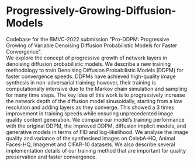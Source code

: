 # Progressively-Growing-Diffusion-Models
Codebase for the BMVC-2022 submission "Pro-DDPM: Progressive Growing of Variable Denoising Diffusion Probabilistic Models for Faster Convergence".
</br>
We explore the concept of progressive growth of network layers in denoising diffusion probabilistic models. We describe a new training methodology to train Denoising Diffusion Probabilistic Models (DDPM) for faster convergence speeds. DDPMs have achieved high-quality image synthesis in non-adversarial training; however, their training is computationally intensive due to the Markov chain simulation and sampling for many time steps. The key idea of this work is to progressively increase the network depth of the diffusion model sinusoidally, starting from a low resolution and adding layers as they converge. This showed a 3 times improvement in training speeds while ensuring unprecedented image quality content generation. We compare our model’s training performance with the original DDPM, the improved DDPM, diffusion implicit models, and generative models in terms of FID and log-likelihood. We analyse the image quality and variance of the synthesised images on CelebA-HQ, Animal Faces-HQ, Imagenet and CIFAR-10 datasets. We also describe several implementation details of our training method that are important for quality preservation and faster convergence.
